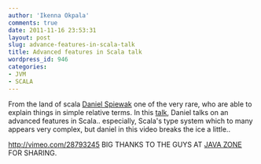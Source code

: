 ```yaml
---
author: 'Ikenna Okpala'
comments: true
date: 2011-11-16 23:53:31
layout: post
slug: advance-features-in-scala-talk
title: Advanced features in Scala talk
wordpress_id: 946
categories:
- JVM
- SCALA
---
```


From the land of scala [Daniel Spiewak](http://www.codecommit.com/blog/) one of the very rare, who are able to explain things in simple relative terms. In this [talk](http://vimeo.com/28793245), Daniel talks on an advanced features in Scala.. especially, Scala's type system which to many appears very complex, but daniel in this video breaks the ice a little..

<!--more-->
http://vimeo.com/28793245
BIG THANKS TO THE GUYS AT [JAVA ZONE](http://jz11.java.no/news.html) FOR SHARING.
